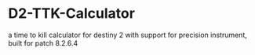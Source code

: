# D2-TTK-Calculator
a time to kill calculator for destiny 2 with support for precision instrument, built for patch 8.2.6.4
